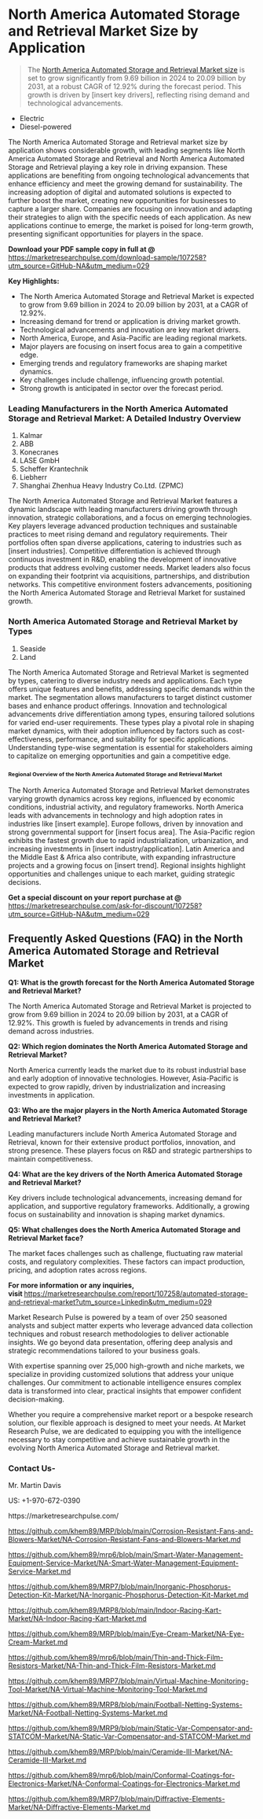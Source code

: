 <h1>North America Automated Storage and Retrieval Market&nbsp;Size by Application</h1><blockquote><p>The <a href="https://marketresearchpulse.com/download-sample/107258?utm_source=GitHub-NA&amp;utm_medium=029">North America Automated Storage and Retrieval Market size</a> is set to grow significantly from 9.69 billion in 2024 to 20.09 billion by 2031, at a robust CAGR of 12.92% during the forecast period. This growth is driven by [insert key drivers], reflecting rising demand and technological advancements.</p></blockquote><ul><li>Electric<li> Diesel-powered</li></ul><p>The North America Automated Storage and Retrieval market size by application shows considerable growth, with leading segments like North America Automated Storage and Retrieval and North America Automated Storage and Retrieval playing a key role in driving expansion. These applications are benefiting from ongoing technological advancements that enhance efficiency and meet the growing demand for sustainability. The increasing adoption of digital and automated solutions is expected to further boost the market, creating new opportunities for businesses to capture a larger share. Companies are focusing on innovation and adapting their strategies to align with the specific needs of each application. As new applications continue to emerge, the market is poised for long-term growth, presenting significant opportunities for players in the space.</p><p><strong>Download your PDF sample copy in full at @ </strong><a href="https://marketresearchpulse.com/download-sample/107258?utm_source=GitHub-NA&amp;utm_medium=029">https://marketresearchpulse.com/download-sample/107258?utm_source=GitHub-NA&amp;utm_medium=029</a></p><p><strong>Key Highlights: </strong></p><ul><li>The North America Automated Storage and Retrieval Market is expected to grow from 9.69 billion in 2024 to 20.09 billion by 2031, at a CAGR of 12.92%.</li><li>Increasing demand for trend or application is driving market growth.</li><li>Technological advancements and innovation are key market drivers.</li><li>North America, Europe, and Asia-Pacific are leading regional markets.</li><li>Major players are focusing on insert focus area to gain a competitive edge.</li><li>Emerging trends and regulatory frameworks are shaping market dynamics.</li><li>Key challenges include challenge, influencing growth potential.</li><li>Strong growth is anticipated in sector over the forecast period.</li></ul><h3>Leading Manufacturers in the North America Automated Storage and Retrieval Market: A Detailed Industry Overview</h3><ol><li>Kalmar</li><li>ABB</li><li>Konecranes</li><li>LASE GmbH</li><li>Scheffer Krantechnik</li><li>Liebherr</li><li>Shanghai Zhenhua Heavy Industry Co.Ltd. (ZPMC)</li></ol><div class="flex max-w-full flex-col flex-grow"><div class="min-h-8 text-message flex w-full flex-col items-end gap-2 whitespace-normal break-words [.text-message+&amp;]:mt-5" dir="auto" data-message-author-role="assistant" data-message-id="fd8432e4-4910-450d-b182-61b7bfb0a01f" data-message-model-slug="gpt-4o"><div class="flex w-full flex-col gap-1 empty:hidden first:pt-[3px]"><div class="markdown prose w-full break-words dark:prose-invert light"><p>The North America Automated Storage and Retrieval Market features a dynamic landscape with leading manufacturers driving growth through innovation, strategic collaborations, and a focus on emerging technologies. Key players leverage advanced production techniques and sustainable practices to meet rising demand and regulatory requirements. Their portfolios often span diverse applications, catering to industries such as [insert industries]. Competitive differentiation is achieved through continuous investment in R&amp;D, enabling the development of innovative products that address evolving customer needs. Market leaders also focus on expanding their footprint via acquisitions, partnerships, and distribution networks. This competitive environment fosters advancements, positioning the North America Automated Storage and Retrieval Market for sustained growth.</p></div></div></div></div><h3>North America Automated Storage and Retrieval Market by Types</h3><ol><li>Seaside<li> Land</li></ol><div class="flex max-w-full flex-col flex-grow"><div class="min-h-8 text-message flex w-full flex-col items-end gap-2 whitespace-normal break-words [.text-message+&amp;]:mt-5" dir="auto" data-message-author-role="assistant" data-message-id="084470be-0bb7-4664-bddf-5156b4f41249" data-message-model-slug="gpt-4o-mini"><div class="flex w-full flex-col gap-1 empty:hidden first:pt-[3px]"><div class="markdown prose w-full break-words dark:prose-invert light"><p>The North America Automated Storage and Retrieval Market is segmented by types, catering to diverse industry needs and applications. Each type offers unique features and benefits, addressing specific demands within the market. The segmentation allows manufacturers to target distinct customer bases and enhance product offerings. Innovation and technological advancements drive differentiation among types, ensuring tailored solutions for varied end-user requirements. These types play a pivotal role in shaping market dynamics, with their adoption influenced by factors such as cost-effectiveness, performance, and suitability for specific applications. Understanding type-wise segmentation is essential for stakeholders aiming to capitalize on emerging opportunities and gain a competitive edge.</p></div></div></div></div><h3><span style="font-size: 11px;">Regional Overview of the North America Automated Storage and Retrieval Market</span></h3><div class="flex max-w-full flex-col flex-grow"><div class="min-h-8 text-message flex w-full flex-col items-end gap-2 whitespace-normal break-words [.text-message+&amp;]:mt-5" dir="auto" data-message-author-role="assistant" data-message-id="e9038762-ce64-4e30-91c9-9bd413514231" data-message-model-slug="gpt-4o-mini"><div class="flex w-full flex-col gap-1 empty:hidden first:pt-[3px]"><div class="markdown prose w-full break-words dark:prose-invert light"><p>The North America Automated Storage and Retrieval Market demonstrates varying growth dynamics across key regions, influenced by economic conditions, industrial activity, and regulatory frameworks. North America leads with advancements in technology and high adoption rates in industries like [insert example]. Europe follows, driven by innovation and strong governmental support for [insert focus area]. The Asia-Pacific region exhibits the fastest growth due to rapid industrialization, urbanization, and increasing investments in [insert industry/application]. Latin America and the Middle East &amp; Africa also contribute, with expanding infrastructure projects and a growing focus on [insert trend]. Regional insights highlight opportunities and challenges unique to each market, guiding strategic decisions.</p></div></div></div></div><p><strong>Get a special discount on your report purchase at @ </strong><a href="https://marketresearchpulse.com/ask-for-discount/107258?utm_source=GitHub-NA&amp;utm_medium=029">https://marketresearchpulse.com/ask-for-discount/107258?utm_source=GitHub-NA&amp;utm_medium=029</a></p><h2>Frequently Asked Questions (FAQ) in the North America Automated Storage and Retrieval Market</h2><p><strong>Q1: What is the growth forecast for the North America Automated Storage and Retrieval Market?</strong></p><p>The North America Automated Storage and Retrieval Market is projected to grow from 9.69 billion in 2024 to 20.09 billion by 2031, at a CAGR of 12.92%. This growth is fueled by advancements in trends and rising demand across industries.</p><p><strong>Q2: Which region dominates the North America Automated Storage and Retrieval Market?</strong></p><p>North America currently leads the market due to its robust industrial base and early adoption of innovative technologies. However, Asia-Pacific is expected to grow rapidly, driven by industrialization and increasing investments in application.</p><p><strong>Q3: Who are the major players in the North America Automated Storage and Retrieval Market?</strong></p><p>Leading manufacturers include North America Automated Storage and Retrieval, known for their extensive product portfolios, innovation, and strong presence. These players focus on R&amp;D and strategic partnerships to maintain competitiveness.</p><p><strong>Q4: What are the key drivers of the North America Automated Storage and Retrieval Market?</strong></p><p>Key drivers include technological advancements, increasing demand for application, and supportive regulatory frameworks. Additionally, a growing focus on sustainability and innovation is shaping market dynamics.</p><p><strong>Q5: What challenges does the North America Automated Storage and Retrieval Market face?</strong></p><p>The market faces challenges such as challenge, fluctuating raw material costs, and regulatory complexities. These factors can impact production, pricing, and adoption rates across regions.</p><p><strong>For more information or any inquiries, visit&nbsp;</strong><a href="https://marketresearchpulse.com/report/107258/automated-storage-and-retrieval-market?utm_source=Linkedin&utm_medium=029">https://marketresearchpulse.com/report/107258/automated-storage-and-retrieval-market?utm_source=Linkedin&utm_medium=029</a></p><p>Market Research Pulse is powered by a team of over 250 seasoned analysts and subject matter experts who leverage advanced data collection techniques and robust research methodologies to deliver actionable insights. We go beyond data presentation, offering deep analysis and strategic recommendations tailored to your business goals.</p><p>With expertise spanning over 25,000 high-growth and niche markets, we specialize in providing customized solutions that address your unique challenges. Our commitment to actionable intelligence ensures complex data is transformed into clear, practical insights that empower confident decision-making.</p><p>Whether you require a comprehensive market report or a bespoke research solution, our flexible approach is designed to meet your needs. At Market Research Pulse, we are dedicated to equipping you with the intelligence necessary to stay competitive and achieve sustainable growth in the evolving North America Automated Storage and Retrieval market.</p><h3><strong>Contact Us-</strong></h3><p>Mr. Martin Davis</p><p>US: +1-970-672-0390</p><p>https://marketresearchpulse.com/</p><p><a href="https://github.com/khem89/MRP/blob/main/Corrosion-Resistant-Fans-and-Blowers-Market/NA-Corrosion-Resistant-Fans-and-Blowers-Market.md">https://github.com/khem89/MRP/blob/main/Corrosion-Resistant-Fans-and-Blowers-Market/NA-Corrosion-Resistant-Fans-and-Blowers-Market.md</a></p><p><a href="https://github.com/khem89/mrp6/blob/main/Smart-Water-Management-Equipment-Service-Market/NA-Smart-Water-Management-Equipment-Service-Market.md">https://github.com/khem89/mrp6/blob/main/Smart-Water-Management-Equipment-Service-Market/NA-Smart-Water-Management-Equipment-Service-Market.md</a></p><p><a href="https://github.com/khem89/MRP7/blob/main/Inorganic-Phosphorus-Detection-Kit-Market/NA-Inorganic-Phosphorus-Detection-Kit-Market.md">https://github.com/khem89/MRP7/blob/main/Inorganic-Phosphorus-Detection-Kit-Market/NA-Inorganic-Phosphorus-Detection-Kit-Market.md</a></p><p><a href="https://github.com/khem89/MRP8/blob/main/Indoor-Racing-Kart-Market/NA-Indoor-Racing-Kart-Market.md">https://github.com/khem89/MRP8/blob/main/Indoor-Racing-Kart-Market/NA-Indoor-Racing-Kart-Market.md</a></p><p><a href="https://github.com/khem89/MRP/blob/main/Eye-Cream-Market/NA-Eye-Cream-Market.md">https://github.com/khem89/MRP/blob/main/Eye-Cream-Market/NA-Eye-Cream-Market.md</a></p><p><a href="https://github.com/khem89/mrp6/blob/main/Thin-and-Thick-Film-Resistors-Market/NA-Thin-and-Thick-Film-Resistors-Market.md">https://github.com/khem89/mrp6/blob/main/Thin-and-Thick-Film-Resistors-Market/NA-Thin-and-Thick-Film-Resistors-Market.md</a></p><p><a href="https://github.com/khem89/MRP7/blob/main/Virtual-Machine-Monitoring-Tool-Market/NA-Virtual-Machine-Monitoring-Tool-Market.md">https://github.com/khem89/MRP7/blob/main/Virtual-Machine-Monitoring-Tool-Market/NA-Virtual-Machine-Monitoring-Tool-Market.md</a></p><p><a href="https://github.com/khem89/MRP8/blob/main/Football-Netting-Systems-Market/NA-Football-Netting-Systems-Market.md">https://github.com/khem89/MRP8/blob/main/Football-Netting-Systems-Market/NA-Football-Netting-Systems-Market.md</a></p><p><a href="https://github.com/khem89/MRP9/blob/main/Static-Var-Compensator-and-STATCOM-Market/NA-Static-Var-Compensator-and-STATCOM-Market.md">https://github.com/khem89/MRP9/blob/main/Static-Var-Compensator-and-STATCOM-Market/NA-Static-Var-Compensator-and-STATCOM-Market.md</a></p><p><a href="https://github.com/khem89/MRP/blob/main/Ceramide-III-Market/NA-Ceramide-III-Market.md">https://github.com/khem89/MRP/blob/main/Ceramide-III-Market/NA-Ceramide-III-Market.md</a></p><p><a href="https://github.com/khem89/mrp6/blob/main/Conformal-Coatings-for-Electronics-Market/NA-Conformal-Coatings-for-Electronics-Market.md">https://github.com/khem89/mrp6/blob/main/Conformal-Coatings-for-Electronics-Market/NA-Conformal-Coatings-for-Electronics-Market.md</a></p><p><a href="https://github.com/khem89/MRP7/blob/main/Diffractive-Elements-Market/NA-Diffractive-Elements-Market.md">https://github.com/khem89/MRP7/blob/main/Diffractive-Elements-Market/NA-Diffractive-Elements-Market.md</a></p>

